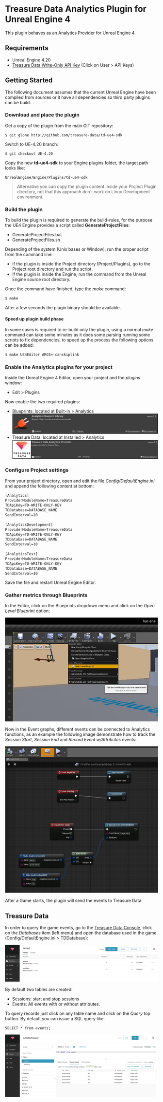# Treasure Data Analytics Plugin for Unreal Engine 4

This plugin behaves as an Analytics Provider for Unreal Engine 4.

## Requirements

- Unreal Engine 4.20
- [Treasure Data Write-Only API Key](https://console.treasuredata.com/app/users) (Click on User > API Keys)

## Getting Started

The following document assumes that the current Unreal Engine have been compiled from sources or it have all dependencies so third party plugins can be build.

### Download and place the plugin

Get a copy of the plugin from the main GIT repository:

```
$ git glone http://github.com/treasure-data/td-ue4-sdk
```

Switch to UE-4.20 branch:

```
$ git checkout UE-4.20
```

Copy the new __td-ue4-sdk__ to your Engine plugins folder, the target path looks like:

```
UnrealEngine/Engine/Plugins/td-ue4-sdk
```
> Alternative you can copy the plugin content inside your Project Plugin directory, not that this approach don't work on Linux Development environment.

### Build the plugin

To build the plugin is required to generate the build-rules, for the purpose the UE4 Engine provides a script called __GenerateProjectFiles__:

- GenerateProjectFiles.bat
- GenerateProjectFiles.sh

Depending of the system (Unix bases or Window), run the proper script from the command line:

- If the plugin is inside the Project directory (Project/Plugins), go to the Project root directory and run the script.
- If the plugin is inside the Engine, run the command from the Unreal Engine source root directory.

Once the command have finished, type the _make_ command:

```bash
$ make
```

After a few seconds the plugin binary should be available.

#### Speed up plugin build phase

In some cases is required to re-build only the plugin, using a normal _make_ command can take some minutes as it does some parsing running some scripts to fix dependencies, to speed up the process the following options can be added:

```bash
$ make UE4Editor ARGS=-canskiplink
```

### Enable the Analytics plugins for your project

Inside the Unreal Engine 4 Editor, open your project and the _plugins_ window:

- Edit > Plugins

Now enable the two required plugins:

- Blueprints: located at Built-in > Analytics ![](docs/assets/ue4_blueprints_enable.jpg)
- Treasure Data: located at Installed > Analytics ![](docs/assets/ue4_td_plugin_enable.jpg)

### Configure Project settings

From your project directory, open and edit the file _Config/DefaultEngine.ini_ and append the following content at bottom:

```
[Analytics]
ProviderModuleName=TreasureData
TDApiKey=TD-WRITE-ONLY-KEY
TDDatabase=DATABASE_NAME
SendInterval=10

[AnalyticsDevelopment]
ProviderModuleName=TreasureData
TDApiKey=TD-WRITE-ONLY-KEY
TDDatabase=DATABASE_NAME
SendInterval=10

[AnalyticsTest]
ProviderModuleName=TreasureData
TDApiKey=TD-WRITE-ONLY-KEY
TDDatabase=DATABASE_NAME
SendInterval=10
```

Save the file and restart Unreal Engine Editor.

### Gather metrics through Blueprints

In the Editor, click on the Blueprints dropdown menu and click on the _Open Level Blueprint_ option:

![](docs/assets/ue4_editor_001.jpg)

Now in the Event graphs, different events can be connected to Analytics functions, as an example the following image demonstrate how to track the _Session Start_, _Session End_ and _Record Event w/Attributes_ events:

![](docs/assets/ue4_editor_002.jpg)

After a Game starts, the plugin will send the events to Treasure Data.

## Treasure Data

In order to query the game events, go to the [Treasure Data Console](http://console.treasuredata.com), click on the _Databases_ item (left menu) and open the database used in the game (Config/DefaultEngine.ini > TDDatabase):

![](docs/assets/ue4_td_console_001.jpg)

By default two tables are created:

- Sessions: start and stop sessions
- Events: All events with or without attributes.

To query records just click on any table name and click on the _Query_ top button. By default you can issue a SQL query like:

```
SELECT * from events;
```

![](docs/assets/ue4_td_console_002.jpg)
